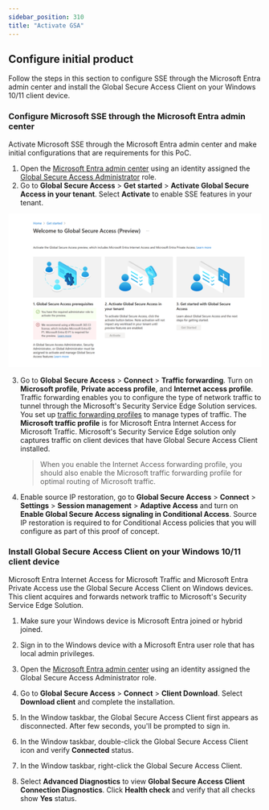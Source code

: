 ```yaml
---
sidebar_position: 310
title: "Activate GSA"
---
```


## Configure initial product

Follow the steps in this section to configure SSE through the Microsoft Entra admin center and install the Global Secure Access Client on your Windows 10/11 client device.

### Configure Microsoft SSE through the Microsoft Entra admin center

Activate Microsoft SSE through the Microsoft Entra admin center and make initial configurations that are requirements for this PoC.

1. Open the [Microsoft Entra admin center](https://entra.microsoft.com) using an identity assigned the [Global Secure Access Administrator](https://learn.microsoft.com/entra/identity/role-based-access-control/permissions-reference#global-secure-access-administrator) role.
2. Go to **Global Secure Access** > **Get started** > **Activate Global Secure Access in your tenant**. Select **Activate** to enable SSE features in your tenant.

![alt text](../img/ActivateGSA.png)

3. Go to **Global Secure Access** > **Connect** > **Traffic forwarding**. Turn on **Microsoft profile**, **Private access profile**, and **Internet access profile**.
Traffic forwarding enables you to configure the type of network traffic to tunnel through the Microsoft's Security Service Edge Solution services. You set up [traffic forwarding profiles](https://learn.microsoft.com/entra/global-secure-access/concept-traffic-forwarding) to manage types of traffic. The **Microsoft traffic profile** is for Microsoft Entra Internet Access for Microsoft Traffic. Microsoft's Security Service Edge solution only captures traffic on client devices that have Global Secure Access Client installed.

   > When you enable the Internet Access forwarding profile, you should also enable the Microsoft traffic forwarding profile for optimal routing of Microsoft traffic.


4. Enable source IP restoration, go to **Global Secure Access** > **Connect** > **Settings** > **Session management** > **Adaptive Access** and turn on **Enable Global Secure Access signaling in Conditional Access**. Source IP restoration is required to for Conditional Access policies that you will configure as part of this proof of concept.

### Install Global Secure Access Client on your Windows 10/11 client device

Microsoft Entra Internet Access for Microsoft Traffic and Microsoft Entra Private Access use the Global Secure Access Client on Windows devices. This client acquires and forwards network traffic to Microsoft's Security Service Edge Solution.

1. Make sure your Windows device is Microsoft Entra joined or hybrid joined.
2. Sign in to the Windows device with a Microsoft Entra user role that has local admin privileges.
3. Open the [Microsoft Entra admin center](https://entra.microsoft.com) using an identity assigned the Global Secure Access Administrator role.
4. Go to **Global Secure Access** > **Connect** > **Client Download**. Select **Download client** and complete the installation.

 
5. In the Window taskbar, the Global Secure Access Client first appears as disconnected. After few seconds, you'll be prompted to sign in.

6. In the Window taskbar, double-click the Global Secure Access Client icon and verify **Connected** status.

7. In the Window taskbar, right-click the Global Secure Access Client.

8. Select **Advanced Diagnostics** to view **Global Secure Access Client Connection Diagnostics**. Click **Health check** and verify that all checks show **Yes** status.
